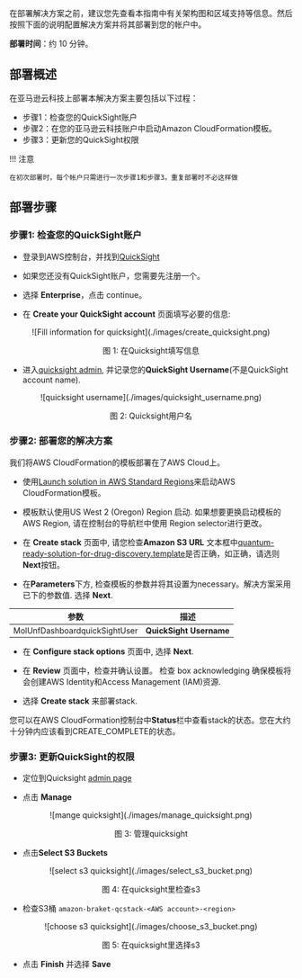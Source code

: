 在部署解决方案之前，建议您先查看本指南中有关架构图和区域支持等信息。然后按照下面的说明配置解决方案并将其部署到您的帐户中。

**部署时间**：约 10 分钟。


## 部署概述
在亚马逊云科技上部署本解决方案主要包括以下过程：

- 步骤1：检查您的QuickSight账户
- 步骤2：在您的亚马逊云科技账户中启动Amazon CloudFormation模板。
- 步骤3：更新您的QuickSight权限

!!! 注意

    在初次部署时，每个帐户只需进行一次步骤1和步骤3。重复部署时不必这样做

## 部署步骤

### 步骤1: 检查您的QuickSight账户


* 登录到AWS控制台，并找到[QuickSight](https://quicksight.aws.amazon.com/)

* 如果您还没有QuickSight账户，您需要先注册一个。

* 选择 **Enterprise**，点击 continue。

* 在 **Create your QuickSight account** 页面填写必要的信息:

<center>
![Fill information for quicksight](./images/create_quicksight.png)

图 1: 在Quicksight填写信息

</center>

* 进入[quicksight admin](https://us-east-1.quicksight.aws.amazon.com/sn/admin), 并记录您的**QuickSight Username**(不是QuickSight account name).

<center>
![quicksight username](./images/quicksight_username.png)

图 2: Quicksight用户名

</center>

### 步骤2: 部署您的解决方案

我们将AWS CloudFormation的模板部署在了AWS Cloud上。

* 使用[Launch solution in AWS Standard Regions](https://console.aws.amazon.com/cloudformation/home?region=us-west-2#/stacks/new?stackName=qrsdd-stack)来启动AWS CloudFormation模板。
 
* 模板默认使用US West 2 (Oregon) Region 启动. 如果想要更换启动模板的 AWS Region, 请在控制台的导航栏中使用 Region selector进行更改。

* 在 **Create stack** 页面中, 请您检查**Amazon S3 URL** 文本框中[quantum-ready-solution-for-drug-discovery.template](template.md)是否正确，如正确，请选则**Next**按钮。

* 在**Parameters**下方, 检查模板的参数并将其设置为necessary。解决方案采用已下的参数值. 选择 **Next**.

<center>

| 参数   | 描述 |
|:-------------------:|:----:|
| MolUnfDashboardquickSightUser | **QuickSight Username** |

</center>
    

* 在 **Configure stack options** 页面中, 选择 **Next**.
   
* 在 **Review** 页面中，检查并确认设置。 检查 box acknowledging 确保模板将会创建AWS Identity和Access Management (IAM)资源.

* 选择 **Create stack** 来部署stack.

您可以在AWS CloudFormation控制台中**Status**栏中查看stack的状态。您在大约十分钟内应该看到CREATE_COMPLETE的状态。


### 步骤3: 更新QuickSight的权限

* 定位到Quicksight [admin page](https://us-east-1.quicksight.aws.amazon.com/sn/admin#aws)

* 点击 **Manage**

<center>
![mange quicksight](./images/manage_quicksight.png)

图 3: 管理quicksight

</center>

* 点击**Select S3 Buckets**

<center>
![select s3 quicksight](./images/select_s3_bucket.png)

图 4: 在quicksight里检查s3

</center>

* 检查S3桶 `amazon-braket-qcstack-<AWS account>-<region>`

<center>
![choose s3 quicksight](./images/choose_s3_bucket.png)

图 5: 在quicksight里选择s3

</center>

* 点击 **Finish** 并选择 **Save**


